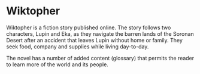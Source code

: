# Wiktopher

Wiktopher is a fiction story published online. The story follows two characters, Lupin and Eka, as they navigate the barren lands of the Soronan Desert after an accident that leaves Lupin without home or family. They seek food, company and supplies while living day-to-day.

The novel has a number of added content (glossary) that permits the reader to learn more of the world and its people.
